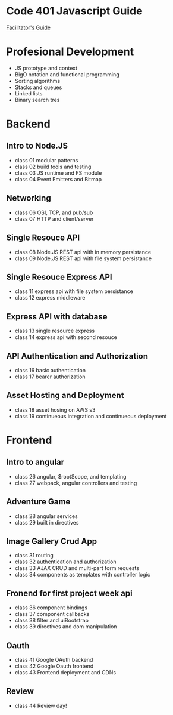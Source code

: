 Code 401 Javascript Guide
======

[Facilitator's Guide](https://docs.google.com/document/d/1vmgu4wUU_2G90kpVUpz2mdelIwjJk9cNXsZMVQl43FQ/edit#heading=h.1j8q9kkvjvmu)

# Profesional Development

* JS prototype and context
* BigO notation and functional programming
* Sorting algorithms
* Stacks and queues
* Linked lists
* Binary search tres

# Backend

## Intro to Node.JS
* class 01 modular patterns
* class 02 build tools and testing
* class 03 JS runtime and FS module
* class 04 Event Emitters and Bitmap

## Networking
* class 06 OSI, TCP, and pub/sub
* class 07 HTTP and client/server

## Single Resouce API
* class 08 Node.JS REST api with in memory persistance
* class 09 Node.JS REST api with file system persistance

## Single Resouce Express API
* class 11 express api with file system persistance
* class 12 express middleware

## Express API with database
* class 13 single resource express
* class 14 express api with second resouce

## API Authentication and Authorization
* class 16 basic authentication
* class 17 bearer authorization

## Asset Hosting and Deployment
* class 18 asset hosing on AWS s3
* class 19 continueous integration and continueous deployment

# Frontend

## Intro to angular
* class 26 angular, $rootScope, and templating
* class 27 webpack, angular controllers and testing

## Adventure Game
* class 28 angular services
* class 29 built in directives

## Image Gallery Crud App
* class 31 routing
* class 32 authentication and authorization
* class 33 AJAX CRUD and multi-part form requests
* class 34 components as templates with controller logic

## Fronend for first project week api
* class 36 component bindings
* class 37 component callbacks
* class 38 filter and uiBootstrap
* class 39 directives and dom manipulation

## Oauth
* class 41 Google OAuth backend
* class 42 Google Oauth frontend
* class 43 Frontend deployment and CDNs

## Review
* class 44 Review day!
